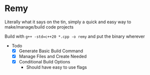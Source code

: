 # Remy

Literally what it says on the tin, simply a quick and easy way to make/manage/build code projects

Build with `g++ -std=c++20 *.cpp -o remy` and put the binary wherever

- Todo
    - [x] Generate Basic Build Command
    - [x] Manage Files and Create Needed
    - [x] Conditional Build Options
        - Should have easy to use flags
